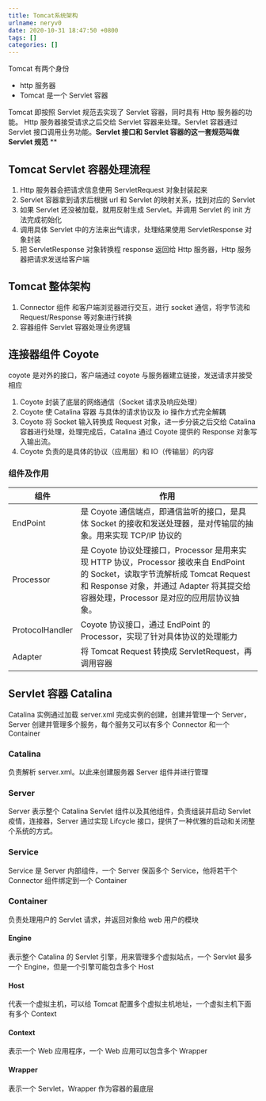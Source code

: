 ```yaml
---
title: Tomcat系统架构
urlname: neryv0
date: 2020-10-31 18:47:50 +0800
tags: []
categories: []
---
```


Tomcat 有两个身份

- http 服务器
- Tomcat 是一个 Servlet 容器

Tomcat 即按照 Servlet 规范去实现了 Servlet 容器，同时具有 Http 服务器的功能。
Http 服务器接受请求之后交给 Servlet 容器来处理。Servlet 容器通过 Servlet 接口调用业务功能。**Servlet 接口和 Servlet 容器的这一套规范叫做 Servlet 规范**
\*\*

## Tomcat Servlet 容器处理流程

1. Http 服务器会把请求信息使用 ServletRequest 对象封装起来
1. Servlet 容器拿到请求后根据 url 和 Servlet 的映射关系，找到对应的 Servlet
1. 如果 Servlet 还没被加载，就用反射生成 Servlet。并调用 Servlet 的 init 方法完成初始化
1. 调用具体 Servlet 中的方法来出气请求，处理结果使用 ServletResponse 对象封装
1. 把 ServletResponse 对象转换程 response 返回给 Http 服务器，Http 服务器把请求发送给客户端

## Tomcat 整体架构

1. Connector 组件 和客户端浏览器进行交互，进行 socket 通信，将字节流和 Request/Response 等对象进行转换
1. 容器组件 Servlet 容器处理业务逻辑

## 连接器组件 Coyote

coyote 是对外的接口，客户端通过 coyote 与服务器建立链接，发送请求并接受相应

1. Coyote 封装了底层的网络通信（Socket 请求及响应处理）
1. Coyote 使 Catalina 容器 与具体的请求协议及 io 操作方式完全解耦
1. Coyote 将 Socket 输入转换成 Request 对象，进一步分装之后交给 Catalina 容器进行处理，处理完成后，Catalina 通过 Coyote 提供的 Response 对象写入输出流。
1. Coyote 负责的是具体的协议（应用层）和 IO（传输层）的内容

### 组件及作用

| **组件**        | **作用**                                                                                                                                                                                                               |
| --------------- | ---------------------------------------------------------------------------------------------------------------------------------------------------------------------------------------------------------------------- |
| EndPoint        | 是 Coyote 通信端点，即通信监听的接口，是具体 Socket 的接收和发送处理器，是对传输层的抽象。用来实现 TCP/IP 协议的                                                                                                       |
| Processor       | 是 Coyote 协议处理接口，Processor 是用来实现 HTTP 协议，Processor 接收来自 EndPoint 的 Socket，读取字节流解析成 Tomcat Request 和 Response 对象，并通过 Adapter 将其提交给容器处理，Processor 是对应的应用层协议抽象。 |
| ProtocolHandler | Coyote 协议接口，通过 EndPoint 的 Processor，实现了针对具体协议的处理能力                                                                                                                                              |
| Adapter         | 将 Tomcat Request 转换成 ServletRequest，再调用容器                                                                                                                                                                    |

## Servlet 容器 Catalina

Catalina 实例通过加载 server.xml 完成实例的创建，创建并管理一个 Server，Server 创建并管理多个服务，每个服务又可以有多个 Connector 和一个 Container

### Catalina

负责解析 server.xml。以此来创建服务器 Server 组件并进行管理

### Server

Server 表示整个 Catalina Servlet 组件以及其他组件，负责组装并启动 Servlet 疫情，连接器，Server 通过实现 Lifcycle 接口，提供了一种优雅的启动和关闭整个系统的方式。

### Service

Service 是 Server 内部组件，一个 Server 保函多个 Service，他将若干个 Connector 组件绑定到一个 Container

### Container

负责处理用户的 Servlet 请求，并返回对象给 web 用户的模块

#### Engine

表示整个 Catalina 的 Servlet 引擎，用来管理多个虚拟站点，一个 Servlet 最多一个 Engine，但是一个引擎可能包含多个 Host

#### Host

代表一个虚拟主机，可以给 Tomcat 配置多个虚拟主机地址，一个虚拟主机下面有多个 Context

#### Context

表示一个 Web 应用程序，一个 Web 应用可以包含多个 Wrapper

#### Wrapper

表示一个 Servlet，Wrapper 作为容器的最底层
